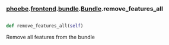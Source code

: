 ### [phoebe](phoebe.md).[frontend](phoebe.frontend.md).[bundle](phoebe.frontend.bundle.md).[Bundle](phoebe.frontend.bundle.Bundle.md).remove_features_all

```py

def remove_features_all(self)

```



Remove all features from the bundle

